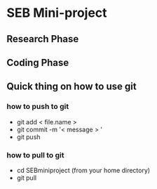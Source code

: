 # SEB Mini-project
## Research Phase
## Coding Phase 
## Quick thing on how to use git 
### how to push to git 
* git add < file.name > 
* git commit  -m '< message > '
* git push 
  
### how to pull to git 
* cd SEBminiproject (from your home directory)
* git pull 

  
